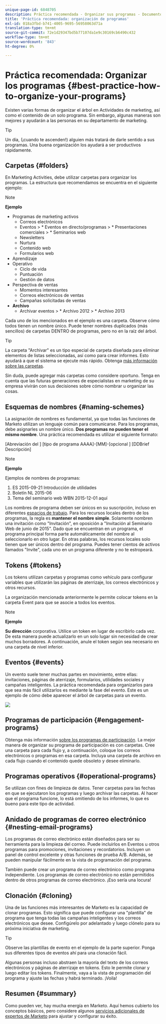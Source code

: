 ```yaml
---
unique-page-id: 6848705
description: Práctica recomendada - Organizar sus programas - Documentos de Marketo - Documentación del producto
title: 'Práctica recomendada: organización de programas'
exl-id: 018a3fbd-b741-4005-9695-56958063d71a
translation-type: tm+mt
source-git-commit: 72e1d29347bd5b77107da1e9c30169cb6490c432
workflow-type: tm+mt
source-wordcount: '843'
ht-degree: 0%

---
```


# Práctica recomendada: Organizar los programas {#best-practice-how-to-organize-your-programs}

Existen varias formas de organizar el árbol en Actividades de marketing, así como el contenido de un solo programa. Sin embargo, algunas maneras son mejores y ayudarán a las personas en su departamento de marketing.

>[!TIP]
>
>Un día, (¡cuando te ascenden!) alguien más tratará de darle sentido a sus programas. Una buena organización los ayudará a ser productivos rápidamente.

## Carpetas {#folders}

En Marketing Activities, debe utilizar carpetas para organizar los programas. La estructura que recomendamos se encuentra en el siguiente ejemplo:

>[!NOTE]
>
>**Ejemplo**
>
>* Programas de marketing activos
   >   * Correos electrónicos
   >   * Eventos
      >      * Eventos en directo/programas
      >      * Presentaciones comerciales
      >      * Seminarios web
   >   * Newsletters
   >   * Nurtura
   >   * Contenido web
   >   * Formularios web
>* Aprendizaje
>* Operativo
   >   * Ciclo de vida
   >   * Puntuación
   >   * Gestión de datos
>* Perspectiva de ventas
   >   * Momentos interesantes
   >   * Correos electrónicos de ventas
   >   * Campañas solicitadas de ventas
>* **Archivo**
   >   * Archivar eventos
      >      * Archivo 2012
      >      * Archivo 2013


Cada uno de los mencionados en el ejemplo es una carpeta. Observe cómo todos tienen un nombre único. Puede tener nombres duplicados (más sencillos) de carpetas DENTRO de programas, pero no en la raíz del árbol.

>[!TIP]
>
>La carpeta &quot;Archivar&quot; es un tipo especial de carpeta diseñada para eliminar elementos de listas seleccionadas, así como para crear informes. Esto ayudará a que el sistema se ejecute más rápido. Obtenga [más información sobre las carpetas](/help/marketo/product-docs/core-marketo-concepts/miscellaneous/understanding-folders.md).

Sin duda, puede agregar más carpetas como considere oportuno. Tenga en cuenta que las futuras generaciones de especialistas en marketing de su empresa vivirán con sus decisiones sobre cómo nombrar u organizar las cosas.

## Esquemas de nombres {#naming-schemes}

La asignación de nombres es fundamental, ya que todas las funciones de Marketo utilizan un lenguaje común para comunicarse. Para los programas, debe asignarles un nombre único. **Dos programas no pueden tener el mismo nombre**. Una práctica recomendada es utilizar el siguiente formato:

[Abreviación del ] [tipo de programa AAAA]-[MM]-[opcional ] [DDBrief Descripción]

>[!NOTE]
>
>**Ejemplo**
>
>Ejemplos de nombres de programas:
>
>1. ES 2015-09-21 Introducción de utilidades
>1. Boletín NL 2015-06
>1. Tema del seminario web WBN 2015-12-01 aquí


Los nombres de programa deben ser únicos en su suscripción, incluso en diferentes [espacios de trabajo](/help/marketo/product-docs/administration/workspaces-and-person-partitions/understanding-workspaces-and-person-partitions.md).  Para los recursos locales dentro de los programas, la regla es **mantener el nombre simple**. Solamente nombren una invitación como &quot;Invitación&quot;, en oposición a &quot;Invitación al Seminario Web de junio de 2015&quot;. Dado que se encuentran en un programa, el programa principal forma parte automáticamente del nombre al seleccionarlo en otro lugar. En otras palabras, los recursos locales solo tienen que ser únicos dentro del programa. Puedes tener cientos de activos llamados &quot;Invite&quot;, cada uno en un programa diferente y no te estropeará.

## Tokens {#tokens}

Los tokens utilizan carpetas y programas como vehículo para configurar variables que utilizarán las páginas de aterrizaje, los correos electrónicos y otros recursos.

La organización mencionada anteriormente le permite colocar tokens en la carpeta Event para que se asocie a todos los eventos.

>[!NOTE]
>
>**Ejemplo**
>
>**Su dirección** corporativa. Utilice un token en lugar de escribirlo cada vez. De esta manera puede actualizarlo en un solo lugar sin necesidad de crear muchos borradores. A continuación, anule el token según sea necesario en una carpeta de nivel inferior.

## Eventos {#events}

Un evento suele tener muchas partes en movimiento, entre ellas: invitaciones, páginas de aterrizaje, formularios, utilidades sociales y campañas inteligentes. La práctica recomendada para organizarlos para que sea más fácil utilizarlos es mediante la fase del evento. Este es un ejemplo de cómo debe aparecer el árbol de carpetas para un evento.

![](assets/capture.png)

## Programas de participación {#engagement-programs}

Obtenga más información [sobre los programas de participación](/help/marketo/product-docs/email-marketing/drip-nurturing/creating-an-engagement-program/understanding-engagement-programs.md). La mejor manera de organizar su programa de participación es con carpetas. Cree una carpeta para cada flujo y, a continuación, coloque los correos electrónicos o programas en esa carpeta. Incluya una carpeta de archivo en cada flujo cuando el contenido quede obsoleto y desee eliminarlo.

## Programas operativos {#operational-programs}

Se utilizan con fines de limpieza de datos. Tener carpetas para las fechas en que se ejecutaron los programas y luego archivar las carpetas. Al hacer que el programa funcione, lo está omitiendo de los informes, lo que es bueno para este tipo de actividad.

## Anidado de programas de correo electrónico {#nesting-email-programs}

Los programas de correo electrónico están diseñados para ser su herramienta para la limpieza del correo. Puede incluirlos en Eventos u otros programas para promociones, invitaciones y recordatorios. Incluyen un panel de control excelente y otras funciones de prueba A/B. Además, se pueden manipular fácilmente en la vista de programación del programa.

También puede crear un programa de correo electrónico como programa independiente. Los programas de correo electrónico no están permitidos dentro de otros programas de correo electrónico. ¡Eso sería una locura!

## Clonación {#cloning}

Una de las funciones más interesantes de Marketo es la capacidad de clonar programas. Esto significa que puede configurar una &quot;plantilla&quot; de programa que tenga todas las campañas inteligentes y los correos electrónicos que desee. Configúrelo por adelantado y luego clónelo para su próxima iniciativa de marketing.

>[!TIP]
>
>Observe las plantillas de evento en el ejemplo de la parte superior. Ponga sus diferentes tipos de eventos ahí para una clonación fácil.

Algunas personas incluso abstraen la mayoría del texto de los correos electrónicos y páginas de aterrizaje en tokens. Esto le permite clonar y luego editar los tokens. Finalmente, vaya a la vista de programación del programa y ajuste las fechas y habrá terminado. ¡Voila!

## Resumen {#summary}

Como pueden ver, hay mucha energía en Marketo. Aquí hemos cubierto los conceptos básicos, pero considere algunos [servicios adicionales de expertos de Marketo](https://www.marketo.com/services/) para ajustar y configurar su éxito.
